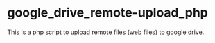 # google_drive_remote-upload_php
This is a php script to upload remote files (web files) to google drive.
